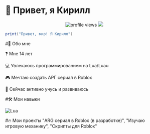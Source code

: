 # 👋 Привет, я Кирилл

<p align="center">
  <img src="https://komarev.com/ghpvc/?username=yourusername&label=Profile%20views&color=0e75b6&style=flat" alt="profile views" /> 
  <a href="https://discord.com/users/yourid"><img src="https://img.shields.io/badge/Discord-%237289DA.svg?logo=discord&logoColor=white"/></a>
</p>

```lua
print("Привет, мир! Я Кирилл")
```
#🚀 Обо мне

❓ Мне 14 лет

💻 Увлекаюсь программированием на Lua/Luau

🎮 Мечтаю создать АРГ сериал в Roblox

🌱 Сейчас активно учусь и развиваюсь

#🛠 Мои навыки
<p align="left"> <img src="https://img.shields.io/badge/lua-%232C2D72.svg?style=for-the-badge&logo=lua&logoColor=white" alt="Lua">

#🔥 Мои проекты
  "ARG сериал в Roblox (в разработке)",
  "Изучаю игровую механику",
  "Скрипты для Roblox"
